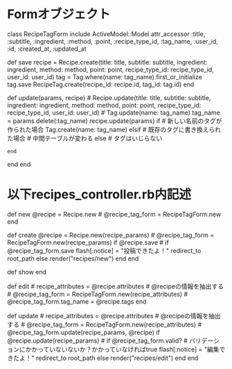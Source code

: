 # Formオブジェクト
class RecipeTagForm
  include ActiveModel::Model
  attr_accessor :title, :subtitle, :ingredient, :method, :point, :recipe_type_id, :tag_name, :user_id, :id, :created_at, :updated_at

  def save
    recipe = Recipe.create(title: title, subtitle: subtitle, ingredient: ingredient, method: method, point: point, recipe_type_id: recipe_type_id, user_id: user_id)
    tag = Tag.where(name: tag_name).first_or_initialize
    tag.save
    RecipeTag.create(recipe_id: recipe.id, tag_id: tag.id)
  end
 
  def update(params, recipe)
    #  Recipe.update(title: title, subtitle: subtitle, ingredient: ingredient, method: method, point: point, recipe_type_id: recipe_type_id, user_id: user_id)
    #  Tag.update(name: tag_name)
    tag_name = params.delete(:tag_name)
    recipe.update(params)
    if # 新しい名前のタグが作られた場合
      Tag.create(name: tag_name)
    elsif # 既存のタグに書き換えられた場合
      # 中間テーブルが変わる
    else # タグはいじらない

    end
  end
end


# 以下recipes_controller.rb内記述
  def new
    @recipe = Recipe.new
    # @recipe_tag_form = RecipeTagForm.new
  end
  
  def create
    @recipe = Recipe.new(recipe_params)
    # @recipe_tag_form = RecipeTagForm.new(recipe_params)
    if @recipe.save
    # if @recipe_tag_form.save
      flash[:notice] = "投稿できたよ！"
      redirect_to root_path
    else
      render("recipes/new")
    end
  end

  def show
  end

  def edit 
    # recipe_attributes = @recipe.attributes   # @recipeの情報を抽出する
    # @recipe_tag_form = RecipeTagForm.new(recipe_attributes)
    # @recipe_tag_form.tag_name = @recipe.tags
  end

  def update
    # recipe_attributes = @recipe.attributes   # @recipeの情報を抽出する
    # @recipe_tag_form = RecipeTagForm.new(recipe_attributes)
    # @recipe_tag_form.update(recipe_params, @recipe)
    if @recipe.update(recipe_params)
    # if @recipe_tag_form.valid? # バリデーションにかかっていないないか？かかっていなければtrue
     flash[:notice] = "編集できたよ！"
     redirect_to root_path
    else
      render("recipes/edit")
    end
  end